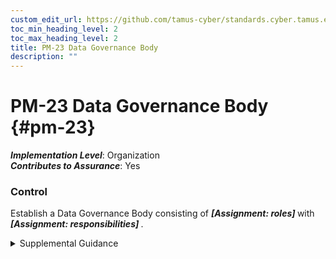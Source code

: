```yaml
---
custom_edit_url: https://github.com/tamus-cyber/standards.cyber.tamus.edu/tree/main/static/content/tamus.edu/TAMUS_profile.xml
toc_min_heading_level: 2
toc_max_heading_level: 2
title: PM-23 Data Governance Body
description: ""
---
```


# PM-23 Data Governance Body {#pm-23}

_**Implementation Level**_: Organization\
_**Contributes to Assurance**_: Yes

### Control

Establish a Data Governance Body consisting of <strong> <em>[Assignment: roles]</em> </strong> with <strong> <em>[Assignment: responsibilities]</em> </strong>.

<details>
  <summary>Supplemental Guidance</summary>

A Data Governance Body can help ensure that the organization has coherent policies and the ability to balance the utility of data with security and privacy requirements. The Data Governance Body establishes policies, procedures, and standards that facilitate data governance so that data, including personally identifiable information, is effectively managed and maintained in accordance with applicable laws, executive orders, directives, regulations, policies, standards, and guidance. Responsibilities can include developing and implementing guidelines that support data modeling, quality, integrity, and the de-identification needs of personally identifiable information across the information life cycle as well as reviewing and approving applications to release data outside of the organization, archiving the applications and the released data, and performing post-release monitoring to ensure that the assumptions made as part of the data release continue to be valid. Members include the chief information officer, senior agency information security officer, and senior agency official for privacy. Federal agencies are required to establish a Data Governance Body with specific roles and responsibilities in accordance with the <a xmlns="http://csrc.nist.gov/ns/oscal/1.0" href="#511da9ca-604d-43f7-be41-b862085420a9">EVIDACT</a> and policies set forth under <a xmlns="http://csrc.nist.gov/ns/oscal/1.0" href="#d886c141-c832-4ad7-ac6d-4b94f4b550d3">OMB M-19-23</a>.

</details>

